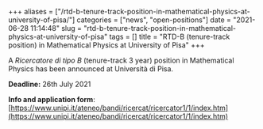 +++
aliases = ["/rtd-b-tenure-track-position-in-mathematical-physics-at-university-of-pisa/"]
categories = ["news", "open-positions"]
date = "2021-06-28 11:14:48"
slug = "rtd-b-tenure-track-position-in-mathematical-physics-at-university-of-pisa"
tags = []
title = "RTD-B (tenure-track position) in Mathematical Physics at University of Pisa"
+++

A *Ricercatore di tipo B* (tenure-track 3 year) position in Mathematical
Physics has been announced at Università di Pisa.

**Deadline:** 26th July 2021

**Info and application form**:
[https://www.unipi.it/ateneo/bandi/ricercat/ricercator1/1/index.htm](https://www.unipi.it/ateneo/bandi/ricercat/ricercator1/1/index.htm)
